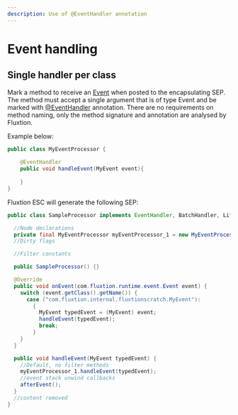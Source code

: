 ```yaml
---
description: Use of @EventHandler annotation
---
```


# Event handling

## Single handler per class

Mark a method to receive an [Event](https://github.com/v12technology/fluxtion/blob/master/api/src/main/java/com/fluxtion/runtime/event/Event.java) when posted to the encapsulating SEP. The method must accept a single argument that is of type Event and be marked with [@EventHandler](https://github.com/v12technology/fluxtion/blob/master/builder/src/main/java/com/fluxtion/api/annotations/EventHandler.java) annotation. There are no requirements on method naming, only the method signature and annotation are analysed by Fluxtion. 

Example below:

```java
public class MyEventProcessor {
    
    @EventHandler
    public void handleEvent(MyEvent event){
        
    }
}
```

Fluxtion ESC will generate the following SEP:

```java
public class SampleProcessor implements EventHandler, BatchHandler, Lifecycle {

  //Node declarations
  private final MyEventProcessor myEventProcessor_1 = new MyEventProcessor();
  //Dirty flags

  //Filter constants

  public SampleProcessor() {}

  @Override
  public void onEvent(com.fluxtion.runtime.event.Event event) {
    switch (event.getClass().getName()) {
      case ("com.fluxtion.internal.fluxtionscratch.MyEvent"):
        {
          MyEvent typedEvent = (MyEvent) event;
          handleEvent(typedEvent);
          break;
        }
    }
  }

  public void handleEvent(MyEvent typedEvent) {
    //Default, no filter methods
    myEventProcessor_1.handleEvent(typedEvent);
    //event stack unwind callbacks
    afterEvent();
  }
  //content removed
}
```

